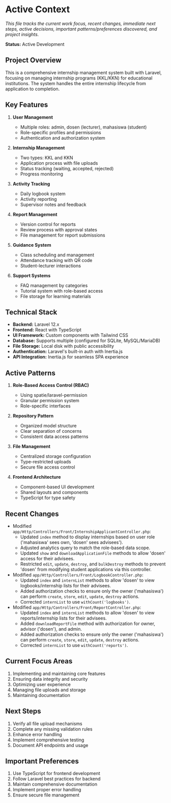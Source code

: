 # Active Context

_This file tracks the current work focus, recent changes, immediate next steps, active decisions, important patterns/preferences discovered, and project insights._

**Status:** Active Development

## Project Overview

This is a comprehensive internship management system built with Laravel, focusing on managing internship programs (KKL/KKN) for educational institutions. The system handles the entire internship lifecycle from application to completion.

## Key Features

1. **User Management**

    - Multiple roles: admin, dosen (lecturer), mahasiswa (student)
    - Role-specific profiles and permissions
    - Authentication and authorization system

2. **Internship Management**

    - Two types: KKL and KKN
    - Application process with file uploads
    - Status tracking (waiting, accepted, rejected)
    - Progress monitoring

3. **Activity Tracking**

    - Daily logbook system
    - Activity reporting
    - Supervisor notes and feedback

4. **Report Management**

    - Version control for reports
    - Review process with approval states
    - File management for report submissions

5. **Guidance System**

    - Class scheduling and management
    - Attendance tracking with QR code
    - Student-lecturer interactions

6. **Support Systems**
    - FAQ management by categories
    - Tutorial system with role-based access
    - File storage for learning materials

## Technical Stack

- **Backend:** Laravel 12.x
- **Frontend:** React with TypeScript
- **UI Framework:** Custom components with Tailwind CSS
- **Database:** Supports multiple (configured for SQLite, MySQL/MariaDB)
- **File Storage:** Local disk with public accessibility
- **Authentication:** Laravel's built-in auth with Inertia.js
- **API Integration:** Inertia.js for seamless SPA experience

## Active Patterns

1. **Role-Based Access Control (RBAC)**

    - Using spatie/laravel-permission
    - Granular permission system
    - Role-specific interfaces

2. **Repository Pattern**

    - Organized model structure
    - Clear separation of concerns
    - Consistent data access patterns

3. **File Management**

    - Centralized storage configuration
    - Type-restricted uploads
    - Secure file access control

4. **Frontend Architecture**
    - Component-based UI development
    - Shared layouts and components
    - TypeScript for type safety

## Recent Changes

- Modified `app/Http/Controllers/Front/InternshipApplicantController.php`:
    - Updated `index` method to display internships based on user role ('mahasiswa' sees own, 'dosen' sees advisees').
    - Adjusted analytics query to match the role-based data scope.
    - Updated `show` and `downloadApplicationFile` methods to allow 'dosen' access for their advisees.
    - Restricted `edit`, `update`, `destroy`, and `bulkDestroy` methods to prevent 'dosen' from modifying student applications via this controller.
- Modified `app/Http/Controllers/Front/LogbookController.php`:
    - Updated `index` and `internList` methods to allow 'dosen' to view logbooks/internship lists for their advisees.
    - Added authorization checks to ensure only the owner ('mahasiswa') can perform `create`, `store`, `edit`, `update`, `destroy` actions.
    - Corrected `internList` to use `withCount('logbooks')`.
- Modified `app/Http/Controllers/Front/ReportController.php`:
    - Updated `index` and `internList` methods to allow 'dosen' to view reports/internship lists for their advisees.
    - Added `downloadReportFile` method with authorization for owner, advisor ('dosen'), and admin.
    - Added authorization checks to ensure only the owner ('mahasiswa') can perform `create`, `store`, `edit`, `update`, `destroy` actions.
    - Corrected `internList` to use `withCount('reports')`.

## Current Focus Areas

1. Implementing and maintaining core features
2. Ensuring data integrity and security
3. Optimizing user experience
4. Managing file uploads and storage
5. Maintaining documentation

## Next Steps

1. Verify all file upload mechanisms
2. Complete any missing validation rules
3. Enhance error handling
4. Implement comprehensive testing
5. Document API endpoints and usage

## Important Preferences

1. Use TypeScript for frontend development
2. Follow Laravel best practices for backend
3. Maintain comprehensive documentation
4. Implement proper error handling
5. Ensure secure file management
